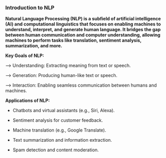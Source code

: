 ### Introduction to NLP
**Natural Language Processing (NLP) is a subfield of artificial intelligence (AI) and computational linguistics that focuses on enabling machines to understand, interpret, and generate human language. It bridges the gap between human communication and computer understanding, allowing machines to perform tasks like translation, sentiment analysis, summarization, and more.**

**Key Goals of NLP:**

--> Understanding: Extracting meaning from text or speech.

--> Generation: Producing human-like text or speech.

--> Interaction: Enabling seamless communication between humans and machines.

**Applications of NLP:**

- Chatbots and virtual assistants (e.g., Siri, Alexa).

- Sentiment analysis for customer feedback.

- Machine translation (e.g., Google Translate).

- Text summarization and information extraction.

- Spam detection and content moderation.
